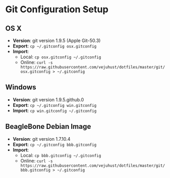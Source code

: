 # Git Configuration Setup


## OS X

* **Version**: git version 1.9.5 (Apple Git-50.3)
* **Export**: `cp ~/.gitconfig osx.gitconfig`
* **Import**: 
    - Local: `cp osx.gitconfig ~/.gitconfig`
    - Online: `curl -s https://raw.githubusercontent.com/vejuhust/dotfiles/master/git/osx.gitconfig > ~/.gitconfig`


## Windows

* **Version**: git version 1.9.5.github.0
* **Export**: `cp ~/.gitconfig win.gitconfig`
* **Import**: `cp win.gitconfig ~/.gitconfig`


## BeagleBone Debian Image

* **Version**: git version 1.7.10.4
* **Export**: `cp ~/.gitconfig bbb.gitconfig`
* **Import**: 
    - Local: `cp bbb.gitconfig ~/.gitconfig`
    - Online: `curl -s https://raw.githubusercontent.com/vejuhust/dotfiles/master/git/bbb.gitconfig > ~/.gitconfig`
